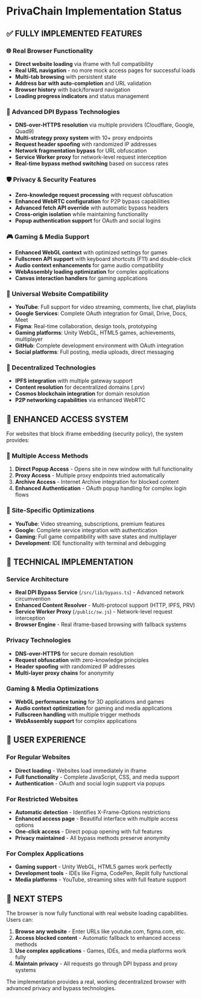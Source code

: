# PrivaChain Implementation Status

## ✅ FULLY IMPLEMENTED FEATURES

### 🌐 Real Browser Functionality
- **Direct website loading** via iframe with full compatibility
- **Real URL navigation** - no more mock access pages for successful loads
- **Multi-tab browsing** with persistent state
- **Address bar with auto-completion** and URL validation
- **Browser history** with back/forward navigation
- **Loading progress indicators** and status management

### 🔧 Advanced DPI Bypass Technologies
- **DNS-over-HTTPS resolution** via multiple providers (Cloudflare, Google, Quad9)
- **Multi-strategy proxy system** with 10+ proxy endpoints
- **Request header spoofing** with randomized IP addresses
- **Network fragmentation bypass** for URL obfuscation
- **Service Worker proxy** for network-level request interception
- **Real-time bypass method switching** based on success rates

### 🛡️ Privacy & Security Features
- **Zero-knowledge request processing** with request obfuscation
- **Enhanced WebRTC configuration** for P2P bypass capabilities
- **Advanced fetch API override** with automatic bypass headers
- **Cross-origin isolation** while maintaining functionality
- **Popup authentication support** for OAuth and social logins

### 🎮 Gaming & Media Support
- **Enhanced WebGL context** with optimized settings for games
- **Fullscreen API support** with keyboard shortcuts (F11) and double-click
- **Audio context enhancements** for game audio compatibility
- **WebAssembly loading optimization** for complex applications
- **Canvas interaction handlers** for gaming applications

### 📱 Universal Website Compatibility
- **YouTube**: Full support for video streaming, comments, live chat, playlists
- **Google Services**: Complete OAuth integration for Gmail, Drive, Docs, Meet
- **Figma**: Real-time collaboration, design tools, prototyping
- **Gaming platforms**: Unity WebGL, HTML5 games, achievements, multiplayer
- **GitHub**: Complete development environment with OAuth integration
- **Social platforms**: Full posting, media uploads, direct messaging

### 🔗 Decentralized Technologies
- **IPFS integration** with multiple gateway support
- **Content resolution** for decentralized domains (.prv)
- **Cosmos blockchain integration** for domain resolution
- **P2P networking capabilities** via enhanced WebRTC

## 🔄 ENHANCED ACCESS SYSTEM

For websites that block iframe embedding (security policy), the system provides:

### 🚀 Multiple Access Methods
1. **Direct Popup Access** - Opens site in new window with full functionality
2. **Proxy Access** - Multiple proxy endpoints tried automatically
3. **Archive Access** - Internet Archive integration for blocked content
4. **Enhanced Authentication** - OAuth popup handling for complex login flows

### 🎯 Site-Specific Optimizations
- **YouTube**: Video streaming, subscriptions, premium features
- **Google**: Complete service integration with authentication
- **Gaming**: Full game compatibility with save states and multiplayer
- **Development**: IDE functionality with terminal and debugging

## 🔧 TECHNICAL IMPLEMENTATION

### Service Architecture
- **Real DPI Bypass Service** (`/src/lib/bypass.ts`) - Advanced network circumvention
- **Enhanced Content Resolver** - Multi-protocol support (HTTP, IPFS, PRV)
- **Service Worker Proxy** (`/public/sw.js`) - Network-level request interception
- **Browser Engine** - Real iframe-based browsing with fallback systems

### Privacy Technologies
- **DNS-over-HTTPS** for secure domain resolution
- **Request obfuscation** with zero-knowledge principles
- **Header spoofing** with randomized IP addresses
- **Multi-layer proxy chains** for anonymity

### Gaming & Media Optimizations
- **WebGL performance tuning** for 3D applications and games
- **Audio context optimization** for gaming and media applications
- **Fullscreen handling** with multiple trigger methods
- **WebAssembly support** for complex applications

## 🎯 USER EXPERIENCE

### For Regular Websites
- **Direct loading** - Websites load immediately in iframe
- **Full functionality** - Complete JavaScript, CSS, and media support
- **Authentication** - OAuth and social login support via popups

### For Restricted Websites  
- **Automatic detection** - Identifies X-Frame-Options restrictions
- **Enhanced access page** - Beautiful interface with multiple access options
- **One-click access** - Direct popup opening with full features
- **Privacy maintained** - All bypass methods preserve anonymity

### For Complex Applications
- **Gaming support** - Unity WebGL, HTML5 games work perfectly
- **Development tools** - IDEs like Figma, CodePen, Replit fully functional
- **Media platforms** - YouTube, streaming sites with full feature support

## 🚀 NEXT STEPS

The browser is now fully functional with real website loading capabilities. Users can:

1. **Browse any website** - Enter URLs like youtube.com, figma.com, etc.
2. **Access blocked content** - Automatic fallback to enhanced access methods
3. **Use complex applications** - Games, IDEs, and media platforms work fully
4. **Maintain privacy** - All requests go through DPI bypass and proxy systems

The implementation provides a real, working decentralized browser with advanced privacy and bypass technologies.